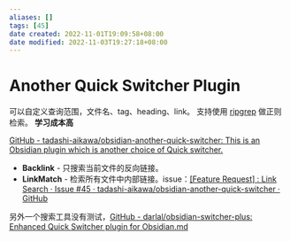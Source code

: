 ```yaml
---
aliases: []
tags: [45]
date created: 2022-11-01T19:09:58+08:00
date modified: 2022-11-03T19:27:18+08:00
---
```


# Another Quick Switcher Plugin

可以自定义查询范围，文件名、tag、heading、link。
支持使用 [ripgrep](../知识树/0%20-%20计算机科学、资讯与总类/000%20计算机科学、资讯与总类/005%20程序设计、程序、数据/005.5%20通用应用程序/ripgrep.md) 做正则检索。
**学习成本高**

[GitHub - tadashi-aikawa/obsidian-another-quick-switcher: This is an Obsidian plugin which is another choice of Quick switcher.](https://github.com/tadashi-aikawa/obsidian-another-quick-switcher)

* **Backlink** - 只搜索当前文件的反向链接。
* **LinkMatch** - 检索所有文件中内部链接。issue：[[Feature Request] : Link Search · Issue #45 · tadashi-aikawa/obsidian-another-quick-switcher · GitHub](https://github.com/tadashi-aikawa/obsidian-another-quick-switcher/issues/45#issuecomment-1298397258)

另外一个搜索工具没有测试，[GitHub - darlal/obsidian-switcher-plus: Enhanced Quick Switcher plugin for Obsidian.md](https://github.com/darlal/obsidian-switcher-plus)
